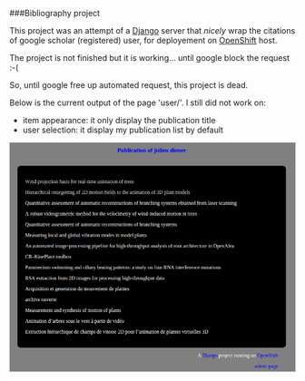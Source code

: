 ###Bibliography project

This project was an attempt of a [Django](https://www.djangoproject.com/) server that *nicely* wrap the citations of google scholar (registered) user, for deployement on [OpenShift](https://www.openshift.com/) host. 

The project is not finished but it is working... until google block the request :-(

So, until google free up automated request, this project is dead.


Below is the current output of the page 'user/'. I still did not work on: 

 - item appearance: it only display the publication title
 - user selection: it display my publication list by default 

![Screenshot](screenshot.png)
